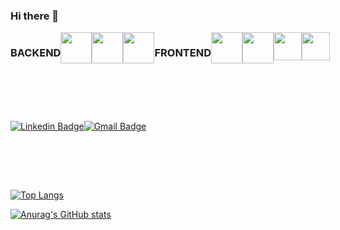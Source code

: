 ### Hi there 👋

<div style="display: flex" >
	
### BACKEND
<!-- Spring -->
<image src="https://user-images.githubusercontent.com/58289675/106354450-32b3e900-6335-11eb-857c-b6e1fbb6cd48.jpg" height="50">
<!-- JAVA -->
<image src="https://user-images.githubusercontent.com/58289675/106355015-f08ca680-6338-11eb-8bfe-620b6936f40a.png" height="50">
<!-- Mysql -->
<image src="https://user-images.githubusercontent.com/58289675/106354722-3ba5ba00-6337-11eb-88fc-ab55473d7960.png" width="50"/>

### FRONTEND
<!-- React -->
<image src="https://user-images.githubusercontent.com/58289675/106354567-2ed49680-6336-11eb-92ad-c04ce19d63f3.png" width="50"/>
<!-- HTML -->
<image src="https://user-images.githubusercontent.com/58289675/106354870-106f9a80-6338-11eb-80b3-1410019dd688.png" width="50" />
<!-- CSS -->
<image src="https://user-images.githubusercontent.com/63652102/106355359-a9071a00-633a-11eb-9544-52af937bc756.jpg" width="45" />
<!-- JS -->
<image src="https://user-images.githubusercontent.com/63652102/106355182-c25b9680-6339-11eb-95e1-632aa73a0f29.jpg" width="45"/>

</div>
<br><br><br><br>

<div style="display: flex">

[![Linkedin Badge](https://img.shields.io/badge/-LinkedIn-blue?style=flat-square&logo=Linkedin&logoColor=white&link=http://linkedin.com/in/수현-최-2695a4202/)](http://linkedin.com/in/수현-최-2695a4202/)


[![Gmail Badge](https://img.shields.io/badge/Gmail-d14836?style=flat-square&logo=Gmail&logoColor=white&link=mailto:soohyunnn@gmail.com)](mailto:soohyunnn@gmail.com)
</div>

<br><br><br>

[![Top Langs](https://github-readme-stats.vercel.app/api/top-langs/?username=soohyunnn&layout=compact)](https://github.com/anuraghazra/github-readme-stats)

[![Anurag's GitHub stats](https://github-readme-stats.vercel.app/api?username=soohyunnn&show_icons=true&theme=radical)](https://github.com/anuraghazra/github-readme-stats)

<!--
**soohyunnn/soohyunnn** is a ✨ _special_ ✨ repository because its `README.md` (this file) appears on your GitHub profile.

Here are some ideas to get you started:

- 🔭 I’m currently working on ...
- 🌱 I’m currently learning ...
- 👯 I’m looking to collaborate on ...
- 🤔 I’m looking for help with ...
- 💬 Ask me about ...
- 📫 How to reach me: ...
- 😄 Pronouns: ...
- ⚡ Fun fact: ...
-->
